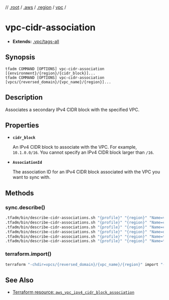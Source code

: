 // [.root] / [.aws] / [.region] / [vpc] /

# vpc-cidr-association

- **Extends:** [.vpc/tags-all](.vpc/tags-all.md)

## Synopsis

```
tfadm COMMAND [OPTIONS] vpc-cidr-association [{environment}/{region}/{cidr_block}]...
tfadm COMMAND [OPTIONS] vpc-cidr-association [vpcs/{reversed_domain}/{vpc_name}/{region}]...
```

## Description

Associates a secondary IPv4 CIDR block with the specified VPC.

## Properties

- **`cidr_block`**

  An IPv4 CIDR block to associate with the VPC. For example, `10.1.0.0/16`. You cannot specify an IPv4 CIDR block larger than `/16`.

- **`AssociationId`**

  The association ID for an IPv4 CIDR block associated with the VPC you want to sync with.

## Methods

### sync.describe()

```bash
.tfadm/bin/describe-cidr-associations.sh "{profile}" "{region}" "Name=vpc-id,Values={VpcId}" "Name=tag-key,Values=Name" "Name=is-default,Values=false" || \
.tfadm/bin/describe-cidr-associations.sh "{profile}" "{region}" "Name=cidr-block-association.association-id,Values={AssociationId}" "Name=tag-key,Values=Name" "Name=is-default,Values=false" || \
.tfadm/bin/describe-cidr-associations.sh "{profile}" "{region}" "Name=cidr-block-association.cidr-block,Values={cidr_block}" "Name=tag-key,Values=Name" "Name=is-default,Values=false" || \
.tfadm/bin/describe-cidr-associations.sh "{profile}" "{region}" "Name=dhcp-options-id,Values={DhcpOptionsId}" "Name=tag-key,Values=Name Name=is-default,Values=false" || \
.tfadm/bin/describe-cidr-associations.sh "{profile}" "{region}" "Name=tag:Name,Values={vpc_name}" "Name=is-default,Values=false" || \
.tfadm/bin/describe-cidr-associations.sh "{profile}" "{region}" "Name=tag-key,Values=Name" "Name=is-default,Values=false"
```

### terraform.import()

```bash
terraform "-chdir=vpcs/{reversed_domain}/{vpc_name}/{region}" import "-input=false" "aws_vpc_ipv4_cidr_block_association.{association_id_}" "{AssociationId}"
```

## See Also

- [Terraform resource: `aws_vpc_ipv4_cidr_block_association`](https://registry.terraform.io/providers/hashicorp/aws/latest/docs/resources/vpc_ipv4_cidr_block_association)

[.aws]: ../../../.tfadm/resources/README.md
[.region]: ../../../.tfadm/resources/.region.md
[.root]: ../../../../.tfadm/resources/README.md
[vpc]: vpc.md
